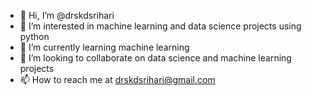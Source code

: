 - 👋 Hi, I’m @drskdsrihari
- 👀 I’m interested in machine learning and data science projects using python
- 🌱 I’m currently learning machine learning
- 💞️ I’m looking to collaborate on data science and machine learning projects 
- 📫 How to reach me at drskdsrihari@gmail.com

<!---
drskdsrihari/drskdsrihari is a ✨ special ✨ repository because its `README.md` (this file) appears on your GitHub profile.
You can click the Preview link to take a look at your changes.
--->
